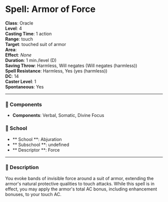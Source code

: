 
# Spell: Armor of Force
**Class**: Oracle  
**Level**: 4  
**Casting Time**: 1 action  
**Range**: touch  
**Target**: touched suit of armor  
**Area**:   
**Effect**: _None_  
**Duration**: 1 min./level (D)  
**Saving Throw**: Harmless, Will negates (Will negates (harmless))  
**Spell Resistance**: Harmless, Yes (yes (harmless))  
**DC**: 14  
**Caster Level**: 1  
**Spontaneous**: Yes

---

### 🔮 Components
- **Components**: Verbal, Somatic, Divine Focus

### 🏫 School
- ** School **: Abjuration
- ** Subschool **: undefined
- ** Descriptor **: Force
---

### 📜 Description
You evoke bands of invisible force around a suit of armor, extending the armor's natural protective qualities to touch attacks. While this spell is in effect, you may apply the armor's total AC bonus, including enhancement bonuses, to your touch AC.
